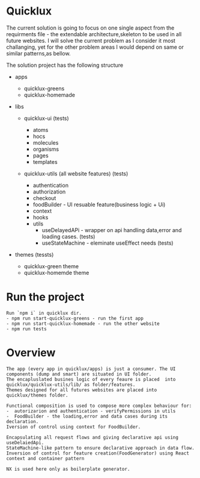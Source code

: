 # Quicklux

The current solution is going to focus on one single aspect from the requirments file - the extendable architecture,skeleton to be used in all future websites. I will solve the current problem as I consider it most challanging, yet for the other problem areas I would depend on same or similar patterns,as bellow.

The solution project has the following structure

- apps
  - quicklux-greens
  - quicklux-homemade

- libs

  - quicklux-ui (tests)
    - atoms
    - hocs
    - molecules
    - organisms
    - pages
    - templates

  - quicklux-utils (all website features) (tests)

    - authentication
    - authorization
    - checkout
    - foodBuilder - UI resuable feature(business logic + Ui)
    - context
    - hooks
    - utils
        - useDelayedAPi - wrapper on api handling data,error and loading cases. (tests)
        - useStateMachine - eleminate useEffect needs (tests)

- themes (tessts)
  - quicklux-green theme
  - quicklux-homemde theme

# Run the project

    Run `npm i` in quicklux dir.
    - npm run start-quicklux-greens - run the first app
    - npm run start-quicklux-homemade - run the other website
    - npm run tests

# Overview

    The app (every app in quicklux/apps) is just a consumer. The UI components (dump and smart) are situated in UI folder.
    The encapluslated busines logic of every feaure is placed  into  quicklux/quicklux-utils/lib/ as folder/features.
    Themes designed for all futures websites are placed into quicklux/themes folder.

    Functional composition is used to compose more complex behaviour for:
    -  autorizarion and authentication - verifyPermissions in utils
    -  FoodBuilder - the loading,error and data cases during its declaration.
    Iversion of control using context for FoodBuilder.

    Encapsulating all request flows and giving declarative api using useDelaiedApi.
    StateMachine-like pattern to ensure declarative approach in data flow.
    Inversion of control for feature creation(FoodGenerator) using React context and container pattern
    
    NX is used here only as boilerplate generator.

